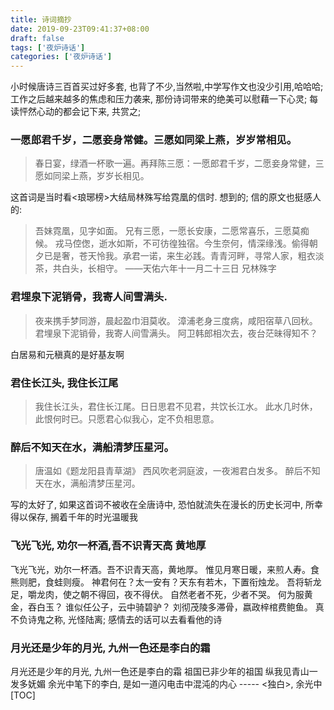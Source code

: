 ```yaml
---
title: 诗词摘抄
date: 2019-09-23T09:41:37+08:00 
draft: false
tags: ['夜炉诗话']
categories: ['夜炉诗话']
---
```


小时候唐诗三百首买过好多套, 也背了不少,当然啦,中学写作文也没少引用,哈哈哈; 工作之后越来越多的焦虑和压力袭来, 那份诗词带来的绝美可以慰藉一下心灵; 每读怦然心动的都会记下来, 共赏之;

### 一愿郎君千岁，二愿妾身常健。三愿如同梁上燕，岁岁常相见。

> 春日宴，绿酒一杯歌一遍。再拜陈三愿：一愿郎君千岁，二愿妾身常健，三愿如同梁上燕，岁岁长相见。

这首词是当时看<琅琊榜>大结局林殊写给霓凰的信时. 想到的; 信的原文也挺感人的:

> 吾妹霓凰，见字如面。 兄有三愿，一愿长安康，二愿常喜乐，三愿莫痴候。 戎马倥偬，逝水如斯，不可彷徨独宿。今生奈何，情深缘浅。偷得朝夕已是奢，苍天怜我。承君一诺，来生必践。青青河畔，寻常人家，粗衣淡茶，共白头，长相守。 ——天佑六年十一月二十三日 兄林殊字

### 君埋泉下泥销骨，我寄人间雪满头.

> 夜来携手梦同游，晨起盈巾泪莫收。 漳浦老身三度病，咸阳宿草八回秋。 君埋泉下泥销骨，我寄人间雪满头。 阿卫韩郎相次去，夜台茫昧得知不？

白居易和元稹真的是好基友啊

### 君住长江头, 我住长江尾

> 我住长江头，君住长江尾。日日思君不见君，共饮长江水。 此水几时休，此恨何时已。只愿君心似我心，定不负相思意。

### 醉后不知天在水，满船清梦压星河。

> 唐温如《题龙阳县青草湖》 西风吹老洞庭波，一夜湘君白发多。 醉后不知天在水，满船清梦压星河。

写的太好了, 如果这首词不被收在全唐诗中, 恐怕就流失在漫长的历史长河中, 所幸得以保存, 搁着千年的时光温暖我

### 飞光飞光, 劝尔一杯酒,吾不识青天高 黄地厚

飞光飞光，劝尔一杯酒。吾不识青天高，黄地厚。 惟见月寒日暖，来煎人寿。食熊则肥，食蛙则瘦。 神君何在？太一安有？天东有若木，下置衔烛龙。 吾将斩龙足，嚼龙肉，使之朝不得回，夜不得伏。 自然老者不死，少者不哭。 何为服黄金，吞白玉？ 谁似任公子，云中骑碧驴？ 刘彻茂陵多滞骨，嬴政梓棺费鲍鱼。 真不负诗鬼之称, 光怪陆离; 感情去的话可以去看看他的诗

### 月光还是少年的月光, 九州一色还是李白的霜

月光还是少年的月光, 九州一色还是李白的霜 祖国已非少年的祖国 纵我见青山一发多妩媚 余光中笔下的李白, 是如一道闪电击中混沌的内心 ----- <独白>, 余光中 \[TOC\]
